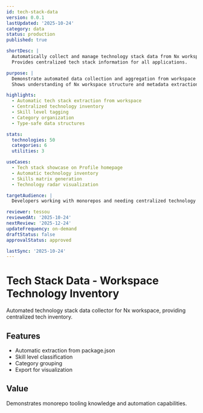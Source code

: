 ```yaml
---
id: tech-stack-data
version: 0.0.1
lastUpdated: '2025-10-24'
category: data
status: production
published: true

shortDesc: |
  Automatically collect and manage technology stack data from Nx workspace.
  Provides centralized tech stack information for all applications.

purpose: |
  Demonstrate automated data collection and aggregation from workspace configuration.
  Shows understanding of Nx workspace structure and metadata extraction.

highlights:
  - Automatic tech stack extraction from workspace
  - Centralized technology inventory
  - Skill level tagging
  - Category organization
  - Type-safe data structures

stats:
  technologies: 50
  categories: 6
  utilities: 3

useCases:
  - Tech stack showcase on Profile homepage
  - Automatic technology inventory
  - Skills matrix generation
  - Technology radar visualization

targetAudience: |
  Developers working with monorepos and needing centralized technology tracking.

reviewer: tessou
reviewedAt: '2025-10-24'
nextReview: '2025-12-24'
updateFrequency: on-demand
draftStatus: false
approvalStatus: approved

lastSync: '2025-10-24'
---
```


# Tech Stack Data - Workspace Technology Inventory

Automated technology stack data collector for Nx workspace, providing centralized tech inventory.

## Features

- Automatic extraction from package.json
- Skill level classification
- Category grouping
- Export for visualization

## Value

Demonstrates monorepo tooling knowledge and automation capabilities.

